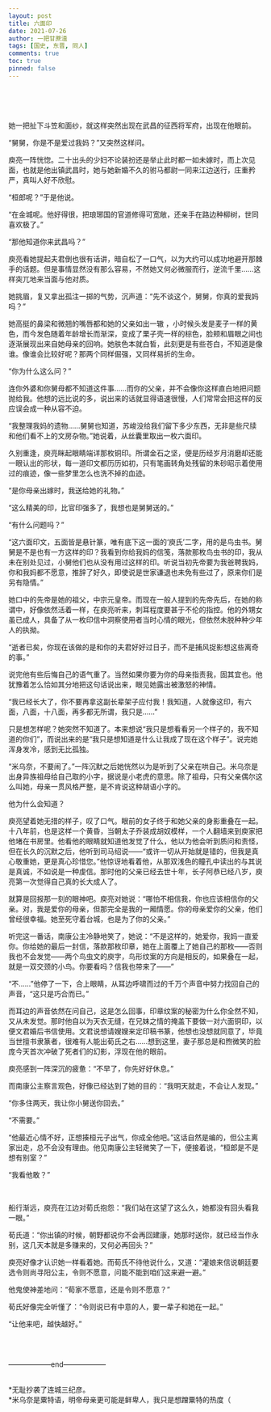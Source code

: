 ```yaml
---
layout: post
title: 六面印
date: 2021-07-26
author: 一把甘蔗渣
tags: [国史, 东晋, 同人]
comments: true
toc: true
pinned: false
---
```

<br/>






<br/>
<br/>




她一把扯下斗笠和面纱，就这样突然出现在武昌的征西将军府，出现在他眼前。

“舅舅，你是不是爱过我妈？”又突然这样问。

庾亮一阵恍惚。二十出头的少妇不论装扮还是举止此时都一如未嫁时，而上次见面，也就是他出镇武昌时，她与她新婚不久的驸马都尉一同来江边送行，庄重矜严，真叫人好不欣慰。

“桓郎呢？”于是他说。

“在金城呢。他好得很，把琅琊国的官道修得可宽敞，还亲手在路边种柳树，世同喜欢极了。”

“那他知道你来武昌吗？”

庾亮看她提起夫君倒也很有话讲，暗自松了一口气，以为大约可以成功地避开那棘手的话题。但是事情显然没有那么容易，不然她又何必微服而行，逆流千里……这样突兀地来当面与他对质。

她挑眉，复又拿出孤注一掷的气势，沉声道：“先不谈这个，舅舅，你真的爱我妈吗？”

她高挺的鼻梁和微翘的嘴唇都和她的父亲如出一辙 ，小时候头发是麦子一样的黄色，而今发色随着年龄增长而渐深，变成了栗子壳一样的棕色，脸颊和眉眼之间也逐渐展现出来自她母亲的回响。她肤色本就白皙，此刻更是有些苍白，不知道是像谁。像谁会比较好呢？那两个同样倔强，又同样易折的生命。

“你为什么这么问？”

连你外婆和你舅母都不知道这件事……而你的父亲，并不会像你这样直白地把问题抛给我。他想的远比说的多，说出来的话就显得语速很慢，人们常常会把这样的反应误会成一种从容不迫。

“我整理我妈的遗物……舅舅也知道，苏峻没给我们留下多少东西，无非是些尺牍和他们看不上的文房杂物。”她说着，从丝囊里取出一枚六面印。

久别重逢，庾亮眯起眼睛端详那枚铜印。所谓金石之坚，便是历经岁月消磨却还能一眼认出的形状，每一道印文都历历如初，只有笔画转角处残留的朱砂昭示着使用过的痕迹，像一些梦里怎么也洗不掉的血迹。

“是你母亲出嫁时，我送给她的礼物。”

“这么精美的印，比官印强多了，我想也是舅舅送的。”

“有什么问题吗？”

“这六面印文，五面皆是悬针篆，唯有底下这一面的‘庾氏’二字，用的是鸟虫书。舅舅是不是也有一方这样的印？我看到你给我妈的信笺，落款那枚鸟虫书的印，我从未在别处见过，小舅他们也从没有用过这样的印。听说当初先帝要为我爸聘我妈，你和我妈都不愿意，推辞了好久，即使说是世家谦退也未免有些过了，原来你们是另有隐情。”

她口中的先帝是她的祖父，中宗元皇帝。而现在一般人提到的先帝先后，在她的称谓中，好像依然活着一样，在庾亮听来，刺耳程度要甚于不伦的指控。他的外甥女虽已成人，具备了从一枚印信中洞察使用者当时心情的眼光，但依然未脱种种少年人的执拗。

“逝者已矣，你现在该做的是和你的夫君好好过日子，而不是捕风捉影想这些离奇的事。”

说完他有些后悔自己的语气重了。当然如果你要为你的母亲指责我，固其宜也。他犹豫着怎么恰如其分地把这句话说出来，眼见她露出被激怒的神情。

“我已经长大了，你不要再拿这副长辈架子应付我！我知道，人就像这印，有六面，八面，十八面，再多都无所谓，我只是……”

只是想怎样呢？她突然不知道了。本来想说“我只是想看看另一个样子的，我不知道的你们”，而说出来的是“我只是想知道是什么让我成了现在这个样子”。说完她浑身发冷，感到无比孤独。

“米乌奈，不要闹了。”一阵沉默之后她恍然以为是听到了父亲在哄自己。米乌奈是出身异族祖母给自己取的小字，据说是小老虎的意思。除了祖母，只有父亲偶尔这么叫她，母亲一贯风格严整，是不肯说这种胡语小字的。

他为什么会知道？

庾亮望着她无措的样子，叹了口气。眼前的女子终于和她父亲的身影重叠在一起。十八年前，也是这样一个黄昏，当朝太子乔装成胡奴模样，一个人翻墙来到庾家把他堵在书房里。他看他的眼睛就知道他发觉了什么，他以为他会听到质问和责怪，但在长久的沉默之后，他听到司马绍说——“或许一切从开始就是错的，但我是真心敬重她，更是真心珍惜您。”他惊讶地看着他，从那双浅色的瞳孔中读出的与其说是真诚，不如说是一种虔信。那时他的父亲已经去世十年，长子阿恭已经八岁，庾亮第一次觉得自己真的长大成人了。

就算是回报那一刻的眼神吧。庾亮对她说：“哪怕不相信我，你也应该相信你的父亲。对，我是爱你的母亲，但那完全是我的一厢情愿。你的母亲爱你的父亲，他们曾经很幸福。她至死守着台城，也是为了你的父亲。”

听完这一番话，南康公主冷静地笑了，她说：“不是这样的，她爱你，我妈一直爱你。你给她的最后一封信，落款那枚印章，她在上面覆上了她自己的那枚——否则我也不会发觉——两个鸟虫文的庾字，鸟形纹案的方向是相反的，如果叠在一起，就是一双交颈的小鸟。你要看吗？信我也带来了——”

“不……”他停了一下，合上眼睛，从耳边呼啸而过的千万个声音中努力找回自己的声音，“这只是巧合而已。”

而耳边的声音依然在问自己，这是怎么回事，印章纹案的秘密为什么你全然不知，又从未发觉。那时他自以为天衣无缝，在兄妹之情的掩盖下要做一对六面铜印，以便文君婚后书信使用。文君说想请嫂嫂来定印稿书篆，他想也没想就同意了，毕竟当世擅书隶篆者，很难有人能出荀氏之右……想到这里，妻子那总是和煦微笑的脸庞今天首次冲破了死者们的幻影，浮现在他的眼前。

庾亮感到一阵深沉的疲惫：“不早了，你先好好休息。”

而南康公主察言观色，好像已经达到了她的目的：“我明天就走，不会让人发现。”

“你多住两天，我让你小舅送你回去。”

“不需要。”

“他最近心情不好，正想揍桓元子出气，你成全他吧。”这话自然是编的，但公主离家出走，总不会没有理由。他见南康公主轻微笑了一下，便接着说，“桓郎是不是想有别室？”

“我看他敢？”

<br/>

船行渐远，庾亮在江边对荀氏抱怨：“我们站在这望了这么久，她都没有回头看我一眼。”

荀氏道：“你出镇的时候，朝野都说你不会再回建康，她那时送你，就已经当作永别，这几天本就是多赚来的，又何必再回头？”

庾亮好像才认识她一样看着她。而荀氏不待他说什么，又道：“灌娘来信说朝廷要选令则尚寻阳公主，令则不愿意，问能不能到咱们这来避一避。”

他鬼使神差地问：“荀家不愿意，还是令则不愿意？”

荀氏好像完全听懂了：“令则说已有中意的人，要一辈子和她在一起。”

“让他来吧，越快越好。”


<br/>
<br/>




——————end——————

<br/>
*无耻抄袭了连城三纪彦。

<br/>
*米乌奈是粟特语，明帝母亲更可能是鲜卑人，我只是想蹭粟特的热度（
